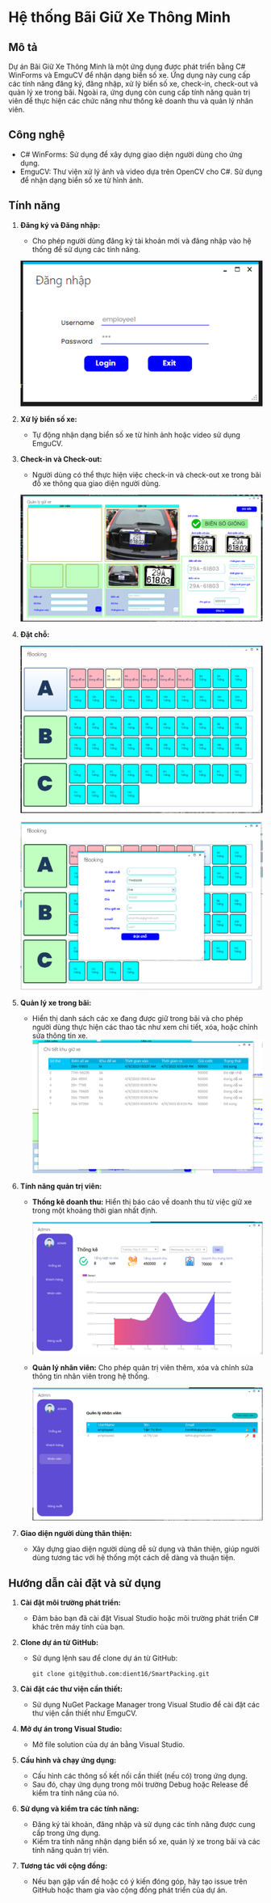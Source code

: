 # Hệ thống Bãi Giữ Xe Thông Minh

## Mô tả

Dự án Bãi Giữ Xe Thông Minh là một ứng dụng được phát triển bằng C# WinForms và EmguCV để nhận dạng biển số xe. Ứng dụng này cung cấp các tính năng đăng ký, đăng nhập, xử lý biển số xe, check-in, check-out và quản lý xe trong bãi. Ngoài ra, ứng dụng còn cung cấp tính năng quản trị viên để thực hiện các chức năng như thông kê doanh thu và quản lý nhân viên.

## Công nghệ

- C# WinForms: Sử dụng để xây dựng giao diện người dùng cho ứng dụng.
- EmguCV: Thư viện xử lý ảnh và video dựa trên OpenCV cho C#. Sử dụng để nhận dạng biển số xe từ hình ảnh.

## Tính năng

1. **Đăng ký và Đăng nhập:**

   - Cho phép người dùng đăng ký tài khoản mới và đăng nhập vào hệ thống để sử dụng các tính năng.

   ![Đăng nhập](images/login.png)

2. **Xử lý biển số xe:**
   - Tự động nhận dạng biển số xe từ hình ảnh hoặc video sử dụng EmguCV.
3. **Check-in và Check-out:**

   - Người dùng có thể thực hiện việc check-in và check-out xe trong bãi đỗ xe thông qua giao diện người dùng.

   ![Check-in và Check-out](images/checkinout.png)

4. **Đặt chỗ:**

   ![Dặt chỗ](images/booking.png)

   ![Dặt chỗ](images/booking1.png)

5. **Quản lý xe trong bãi:**

   - Hiển thị danh sách các xe đang được giữ trong bãi và cho phép người dùng thực hiện các thao tác như xem chi tiết, xóa, hoặc chỉnh sửa thông tin xe.
     ![Quản lý xe trong bãi](images/detailpacking.png)

6. **Tính năng quản trị viên:**

   - **Thống kê doanh thu:** Hiển thị báo cáo về doanh thu từ việc giữ xe trong một khoảng thời gian nhất định.

     ![Quản lý xe trong bãi](images/statistical.png)

   - **Quản lý nhân viên:** Cho phép quản trị viên thêm, xóa và chỉnh sửa thông tin nhân viên trong hệ thống.

     ![Quản lý nhân viên](images/manageuser.png)

7. **Giao diện người dùng thân thiện:**
   - Xây dựng giao diện người dùng dễ sử dụng và thân thiện, giúp người dùng tương tác với hệ thống một cách dễ dàng và thuận tiện.

## Hướng dẫn cài đặt và sử dụng

1. **Cài đặt môi trường phát triển:**

   - Đảm bảo bạn đã cài đặt Visual Studio hoặc môi trường phát triển C# khác trên máy tính của bạn.

2. **Clone dự án từ GitHub:**

   - Sử dụng lệnh sau để clone dự án từ GitHub:
     ```
     git clone git@github.com:dient16/SmartPacking.git
     ```

3. **Cài đặt các thư viện cần thiết:**

   - Sử dụng NuGet Package Manager trong Visual Studio để cài đặt các thư viện cần thiết như EmguCV.

4. **Mở dự án trong Visual Studio:**

   - Mở file solution của dự án bằng Visual Studio.

5. **Cấu hình và chạy ứng dụng:**

   - Cấu hình các thông số kết nối cần thiết (nếu có) trong ứng dụng.
   - Sau đó, chạy ứng dụng trong môi trường Debug hoặc Release để kiểm tra tính năng của nó.

6. **Sử dụng và kiểm tra các tính năng:**

   - Đăng ký tài khoản, đăng nhập và sử dụng các tính năng được cung cấp trong ứng dụng.
   - Kiểm tra tính năng nhận dạng biển số xe, quản lý xe trong bãi và các tính năng quản trị viên.

7. **Tương tác với cộng đồng:**
   - Nếu bạn gặp vấn đề hoặc có ý kiến đóng góp, hãy tạo issue trên GitHub hoặc tham gia vào cộng đồng phát triển của dự án.
